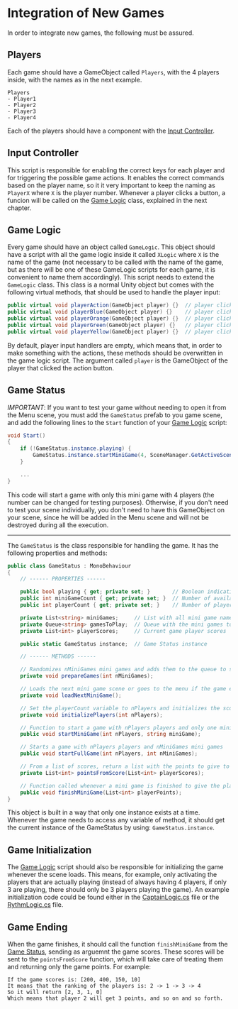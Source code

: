 # Integration of New Games

In order to integrate new games, the following must be assured.

## Players

Each game should have a GameObject called `Players`, with the 4 players inside, with the names as in the next example.

```
Players
- Player1
- Player2
- Player3
- Player4
```

Each of the players should have a component with the [Input Controller](#input-controller). 

## Input Controller

This script is responsible for enabling the correct keys for each player and for triggering the possible game actions. 
It enables the correct commands based on the player name, so it it very important to keep the naming as `PlayerX` where `X` is the player number.
Whenever a player clicks a button, a funcion will be called on the [Game Logic](#game-logic) class, explained in the next chapter.

## Game Logic

Every game should have an object called `GameLogic`. This object should have a script with all the game logic inside it called `XLogic` where `X` is the name of the game (not necessary to be called with the name of the game, but as there will be one of these GameLogic scripts for each game, it is convenient to name them accordingly). This script needs to extend the `GameLogic` class. This class is a normal Unity object but comes with the following virtual methods, that should be used to handle the player input:

```cs
public virtual void playerAction(GameObject player) {}  // player clicked the red button 
public virtual void playerBlue(GameObject player) {}    // player clicked the blue button
public virtual void playerOrange(GameObject player) {}  // player clicked the orange button
public virtual void playerGreen(GameObject player) {}   // player clicked the green button
public virtual void playerYellow(GameObject player) {}  // player clicked the yellow button
```

By default, player input handlers are empty, which means that, in order to make something with the actions, these methods should be overwritten in the game logic script. The argument called `player` is the GameObject of the player that clicked the action button.

## Game Status

*IMPORTANT*: If you want to test your game without needing to open it from the Menu scene, you must add the `GameStatus` prefab to you game scene, and add the following lines to the `Start` function of your [Game Logic](#game-logic) script:

```cs
void Start()
{
    if (!GameStatus.instance.playing) {
        GameStatus.instance.startMiniGame(4, SceneManager.GetActiveScene().name, false);
    }

    ...
}
```

This code will start a game with only this mini game with 4 players (the number can be changed for testing purposes). Otherwise, if you don't need to test your scene individually, you don't need to have this GameObject on your scene, since he will be added in the Menu scene and will not be destroyed during all the execution.

---

The `GameStatus` is the class responsible for handling the game. It has the following properties and methods:

```cs
public class GameStatus : MonoBehaviour
{
    // ------ PROPERTIES ------

    public bool playing { get; private set; }       // Boolean indicating if it is playing
    public int miniGameCount { get; private set; }  // Number of available mini games
    public int playerCount { get; private set; }    // Number of players in the current game

    private List<string> miniGames;     // List with all mini game names
    private Queue<string> gamesToPlay;  // Queue with the mini games to play in the current game
    private List<int> playerScores;     // Current game player scores

    public static GameStatus instance;  // Game Status instance

    // ------ METHODS ------

    // Randomizes nMiniGames mini games and adds them to the queue to start a game
    private void prepareGames(int nMiniGames);

    // Loads the next mini game scene or goes to the menu if the game ended
    private void loadNextMiniGame();

    // Set the playerCount variable to nPlayers and initializes the scores to 0
    private void initializePlayers(int nPlayers);

    // Function to start a game with nPlayers players and only one mini game (miniGame) on the queue
    public void startMiniGame(int nPlayers, string miniGame);

    // Starts a game with nPlayers players and nMiniGames mini games
    public void startFullGame(int nPlayers, int nMiniGames);

    // From a list of scores, return a list with the points to give to each player
    private List<int> pointsFromScore(List<int> playerScores);

    // Function called whenever a mini game is finished to give the player points and load next mini game
    public void finishMiniGame(List<int> playerPoints);
}
```

This object is built in a way that only one instance exists at a time. Whenever the game needs to access any variable of method, it should get the current instance of the GameStatus by using: `GameStatus.instance`.

## Game Initialization

The [Game Logic](#game-logic) script should also be responsible for initializing the game whenever the scene loads. This means, for example, only activating the players that are actually playing (instead of always having 4 players, if only 3 are playing, there should only be 3 players playing the game). An example initialization code could be found either in the [CaptainLogic.cs](./Scripts/Captain/CaptainLogic.cs) file or the [RythmLogic.cs](./Scripts/Rythm/RythmLogic.cs) file.

## Game Ending

When the game finishes, it should call the function `finishMiniGame` from the [Game Status](#game-status), sending as arguemnt the game scores. These scores will be sent to the `pointsFromScore` function, which will take care of treating them and returning only the game points. For example:

```
If the game scores is: [200, 400, 150, 10]
It means that the ranking of the players is: 2 -> 1 -> 3 -> 4
So it will return [2, 3, 1, 0]
Which means that player 2 will get 3 points, and so on and so forth.
```



